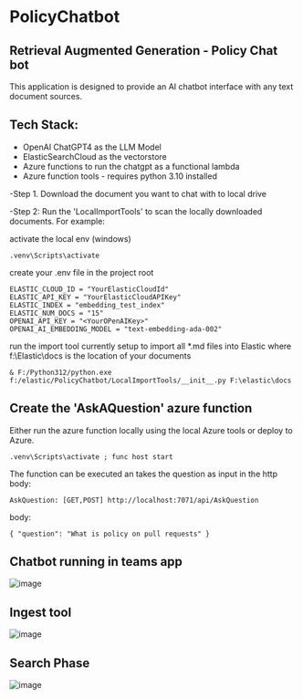 # PolicyChatbot

## Retrieval Augmented Generation - Policy Chat bot

This application is designed to provide an AI chatbot interface with any text document sources.

## Tech Stack:

- OpenAI ChatGPT4 as the LLM Model
- ElasticSearchCloud as the vectorstore
- Azure functions to run the chatgpt as a functional lambda
- Azure function tools - requires python 3.10 installed

-Step 1. Download the document you want to chat with to local drive

-Step 2: Run the 'LocalImportTools' to scan the locally downloaded documents. For example:

activate the local env (windows)

```.venv\Scripts\activate```

create your .env file in the project root

```
ELASTIC_CLOUD_ID = "YourElasticCloudId"
ELASTIC_API_KEY = "YourElasticCloudAPIKey"
ELASTIC_INDEX = "embedding_test_index"
ELASTIC_NUM_DOCS = "15"
OPENAI_API_KEY = "<YourOPenAIKey>"
OPENAI_AI_EMBEDDING_MODEL = "text-embedding-ada-002"
```

run the import tool
currently setup to import all *.md files into Elastic
where f:\Elastic\docs is the location of your documents

```& F:/Python312/python.exe f:/elastic/PolicyChatbot/LocalImportTools/__init__.py F:\elastic\docs```


## Create the 'AskAQuestion' azure function

Either run the azure function locally using the local Azure tools or deploy to Azure.

```
.venv\Scripts\activate ; func host start 
```

The function can be executed an takes the question as input in the http body:
```
AskQuestion: [GET,POST] http://localhost:7071/api/AskQuestion
```
body:
```
{ "question": "What is policy on pull requests" }
```


## Chatbot running in teams app
  
![image](https://github.com/Kirosoft/PolicyChatbot/assets/3432241/ad9f8f7c-80a9-426a-9587-12cb6d9ed19e)

## Ingest tool

![image](https://github.com/Kirosoft/PolicyChatbot/assets/3432241/bb4357bf-9adc-44c9-9f58-ac66acce710a)

## Search Phase

![image](https://github.com/Kirosoft/PolicyChatbot/assets/3432241/65f932b7-a856-4270-906a-7a595e02f077)



